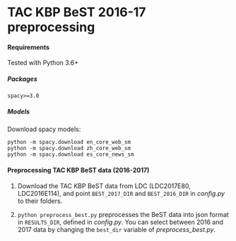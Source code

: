 # TAC KBP BeST 2016-17 preprocessing

#### Requirements

Tested with Python 3.6+

##### Packages
```
spacy>=3.0
```

##### Models

Download spacy models:
```
python -m spacy.download en_core_web_sm
python -m spacy.download zh_core_web_sm
python -m spacy.download es_core_news_sm
```

#### Preprocessing TAC KBP BeST data (2016-2017)

1. Download the TAC KBP BeST data from LDC (LDC2017E80, LDC2016E114), and point `BEST_2017_DIR` and `BEST_2016_DIR` in _config.py_ to their folders.

2. `python preprocess_best.py` preprocesses the BeST data into json format in `RESULTS_DIR`, defined in _config.py_. You can select between 2016 and 2017 data by changing the `best_dir` variable of _preprocess_best.py_.